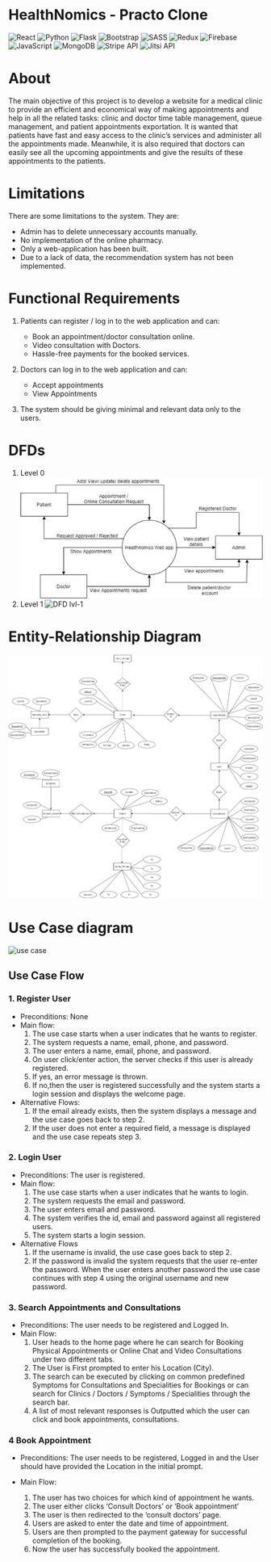 # HealthNomics - Practo Clone

![React](https://img.shields.io/badge/react-%2320232a.svg?style=for-the-badge&logo=react&logoColor=%2361DAFB) ![Python](https://img.shields.io/badge/python-%2314354C.svg?style=for-the-badge&logo=python&logoColor=white) ![Flask](https://img.shields.io/badge/flask-%23000.svg?style=for-the-badge&logo=flask&logoColor=white) ![Bootstrap](https://img.shields.io/badge/bootstrap-%23563D7C.svg?style=for-the-badge&logo=bootstrap&logoColor=white) ![SASS](https://img.shields.io/badge/SASS-hotpink.svg?style=for-the-badge&logo=SASS&logoColor=white) ![Redux](https://img.shields.io/badge/redux-%23593d88.svg?style=for-the-badge&logo=redux&logoColor=white) ![Firebase](https://img.shields.io/badge/firebase-%23039BE5.svg?style=for-the-badge&logo=firebase) ![JavaScript](https://img.shields.io/badge/javascript-%23323330.svg?style=for-the-badge&logo=javascript&logoColor=%23F7DF1E) ![MongoDB](https://img.shields.io/badge/MongoDB-%234ea94b.svg?style=for-the-badge&logo=mongodb&logoColor=white) ![Stripe API](https://img.shields.io/badge/Stripe-008CDD?style=for-the-badge&logo=Stripe&logoColor=white) ![Jitsi API](https://img.shields.io/badge/Jitsi-97979A?style=for-the-badge&logo=Jitsi&logoColor=black)

# About

The main objective of this project is to develop a website for a medical clinic to provide an efficient and economical way of making appointments and help in all the related tasks: clinic and doctor time table management, queue management, and patient appointments exportation. It is wanted that patients have fast and easy access to the clinic’s services and administer all the appointments made. Meanwhile, it is also required that doctors can easily see all the upcoming appointments and give the results of these appointments to the patients.

# Limitations

There are some limitations to the system. They are:

- Admin has to delete unnecessary accounts manually.
- No implementation of the online pharmacy.
- Only a web-application has been built.
- Due to a lack of data, the recommendation system has not been implemented.

# Functional Requirements

1.  Patients can register / log in to the web application and can:

    - Book an appointment/doctor consultation online.
    - Video consultation with Doctors.
    - Hassle-free payments for the booked services.

2.  Doctors can log in to the web application and can:

    - Accept appointments
    - View Appointments

3.  The system should be giving minimal and relevant data only to the users.

# DFDs

1. Level 0
   ![DFD lvl-0](dfd0.jpg)
2. Level 1
   ![DFD lvl-1](dfd1.jpg)

# Entity-Relationship Diagram

![ER](er.jpg)

# Use Case diagram

![use case](usecase.jpg)

## Use Case Flow

### 1. Register User

- Preconditions: None
- Main flow:
  1.  The use case starts when a user indicates that he wants to register.
  2.  The system requests a name, email, phone, and password.
  3.  The user enters a name, email, phone, and password.
  4.  On user click/enter action, the server checks if this user is already registered.
  5.  If yes, an error message is thrown.
  6.  If no,then the user is registered successfully and the system starts a login session and displays the welcome page.
- Alternative Flows:
  1.  If the email already exists, then the system displays a message and the use case goes back to step 2.
  2.  If the user does not enter a required field, a message is displayed and the use case repeats step 3.

### 2. Login User

- Preconditions: The user is registered.
- Main flow:
  1.  The use case starts when a user indicates that he wants to login.
  2.  The system requests the email and password.
  3.  The user enters email and password.
  4.  The system verifies the id, email and password against all registered users.
  5.  The system starts a login session.
- Alternative Flows
  1.  If the username is invalid, the use case goes back to step 2.
  2.  If the password is invalid the system requests that the user re-enter the password. When the user enters another password the use case continues with step 4 using the original username and new password.

### 3. Search Appointments and Consultations

- Preconditions: The user needs to be registered and Logged In.
- Main Flow:
  1.  User heads to the home page where he can search for Booking Physical Appointments or Online Chat and Video Consultations under two different tabs.
  2.  The User is First prompted to enter his Location (City).
  3.  The search can be executed by clicking on common predefined Symptoms for Consultations and Specialities for Bookings or can search for Clinics / Doctors / Symptoms / Specialities through the search bar.
  4.  A list of most relevant responses is Outputted which the user can click and book appointments, consultations.

### 4 Book Appointment

- Preconditions: The user needs to be registered, Logged in and the User should have provided the Location in the initial prompt.

- Main Flow:
  1.  The user has two choices for which kind of appointment he wants.
  2.  The user either clicks ‘Consult Doctors’ or ‘Book appointment’
  3.  The user is then redirected to the ‘consult doctors’ page.
  4.  Users are asked to enter the date and time of appointment.
  5.  Users are then prompted to the payment gateway for successful completion of the booking.
  6.  Now the user has successfully booked the appointment.
